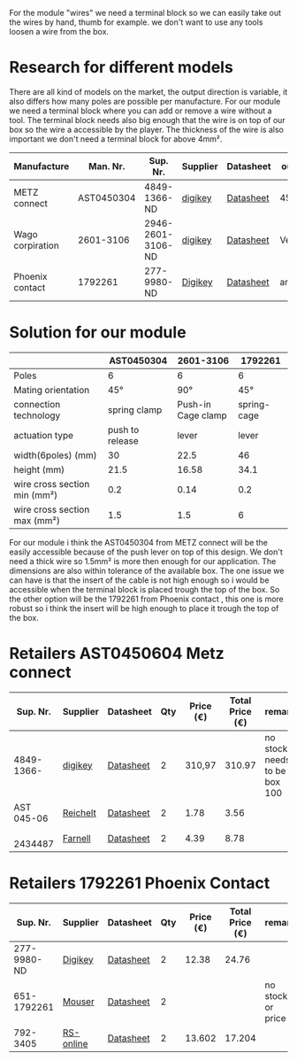 For the module "wires" we need a terminal block so we can easily take out the wires by hand, thumb for example. we don't want to use any tools loosen a wire  from the box. 

# Research for different models 
There are all kind of models on the market, the output direction is variable, it also differs how many poles are possible per manufacture. For our module we need a terminal block where you can add or remove a wire without a tool. 
The terminal block needs also big enough that the wire is on top of our box so the wire a accessible by the player. The thickness of the wire is also important we don't need a terminal block for above 4mm².

| Manufacture      | Man. Nr.   | Sup. Nr.          | Supplier                                                                                      | Datasheet                                                                                     | output   | Poles |
| ---------------- | ---------- | ----------------- | --------------------------------------------------------------------------------------------- | --------------------------------------------------------------------------------------------- | -------- | ----- |
| METZ connect     | AST0450304 | 4849-1366-ND      | [digikey](https://www.digikey.lv/en/products/detail/metz-connect-usa-inc/AST0450604/12178917) | [Datasheet](https://www.metz-connect.com/externalfiles/AST045/905195.PDF)                     | 45°      | 6     |
| Wago corpiration | 2601-3106  | 2946-2601-3106-ND | [digikey](https://www.digikey.sk/en/products/detail/wago-corporation/2601-3106/17121805)      | [Datasheet](https://source.z2data.com/2022/11/30/3/26/12/266816/8038959/WAGO26013106enUS.pdf) | Vertical | 6     |
| Phoenix contact  | 1792261    | 277-9980-ND       | [Digikey](https://www.digikey.sk/en/products/detail/phoenix-contact/1792261/4357179)          | [Datasheet](https://mm.digikey.com/Volume0/opasdata/d220001/medias/docus/532/1792261.pdf)     | angled   | 6     |

# Solution for our module
 

|                              | AST0450304      | 2601-3106          | 1792261     |
| ---------------------------- | --------------- | ------------------ | ----------- |
| Poles                        | 6               | 6                  | 6           |
| Mating orientation           | 45°             | 90°                | 45°         |
| connection technology        | spring clamp    | Push-in Cage clamp | spring-cage |
| actuation type               | push to release | lever              | lever       |
| width(6poles) (mm)           | 30              | 22.5               | 46          |
| height (mm)                  | 21.5            | 16.58              | 34.1        |
| wire cross section min (mm²) | 0.2             | 0.14               | 0.2         |
| wire cross section max (mm²) | 1.5             | 1.5                | 6           |

For our module i think the AST0450304 from METZ connect will be the easily accessible because of the push lever on top of this design. We don't need a thick wire so 1.5mm² is more then enough for our application. The dimensions are also within tolerance of the available box. The one issue we can have is that the insert of the cable is not high enough so i would be accessible when the terminal block is placed  trough the top of the box. So the other option will be the 1792261 from Phoenix contact , this one is more robust so i think the insert will be high enough to place it trough the top of the box.
# Retailers AST0450604 Metz connect

| Sup. Nr.    | Supplier                                                                                                                                                              | Datasheet                                                                   | Qty | Price (€) | Total Price (€) | remark                       |
| ----------- | --------------------------------------------------------------------------------------------------------------------------------------------------------------------- | --------------------------------------------------------------------------- | --- | --------- | --------------- | ---------------------------- |
| 4849-1366-  | [digikey](https://www.digikey.lv/en/products/detail/metz-connect-usa-inc/AST0450604/12178917)                                                                         | [Datasheet](https://www.metz-connect.com/externalfiles/AST045/905195.PDF)   | 2   | 310,97    | 310.97          | no stock needs to be box 100 |
| AST 045-06  | [Reichelt](https://www.reichelt.com/be/nl/shop/product/veerklem_6-polig_rm5mm_45_-72198)                                                                              | [Datasheet](https://cdn-reichelt.de/documents/datenblatt/C151/AST045.pdf)   | 2   | 1.78      | 3.56            |                              |
| <br>2434487 | [Farnell](https://be.farnell.com/metz-connect/ast0450604/terminal-block-wire-to-brd-6pos/dp/2434487?srsltid=AfmBOopbQueD1pKs1R-_VjtFQbrkQwe4ELfgiLgoMFgO8559-fShHvr1) | [Datasheet](https://media.metz-connect.com/files/171/Data_sheet_AST045.PDF) | 2   | 4.39      | 8.78            |                              |
# Retailers 1792261 Phoenix Contact
| Sup. Nr.    | Supplier                                                                                                                                   | Datasheet                                                                                                                | Qty | Price (€) | Total Price (€) | remark            |
| ----------- | ------------------------------------------------------------------------------------------------------------------------------------------ | ------------------------------------------------------------------------------------------------------------------------ | --- | --------- | --------------- | ----------------- |
| 277-9980-ND | [Digikey](https://www.digikey.sk/en/products/detail/phoenix-contact/1792261/4357179)                                                       | [Datasheet](https://mm.digikey.com/Volume0/opasdata/d220001/medias/docus/532/1792261.pdf)                                | 2   | 12.38     | 24.76           |                   |
| 651-1792261 | [Mouser](https://www.mouser.be/ProductDetail/Phoenix-Contact/1792261?qs=q88POAGIlTEvHpaqmjGA0w%3D%3D)                                      | [Datasheet](https://www.phoenixcontact.com/en-us/products/printed-circuit-board-terminal-pla-5-6-75-zf-1792261?type=pdf) | 2   |           |                 | no stock or price |
| 792-3405    | [RS-online](https://benl.rs-online.com/web/p/pcb-terminal-blocks/7923405?srsltid=AfmBOoqSHfmzrSP40Y53tPCfXXplafQg7Pn3NAdkJtWKxy5n-1--rogS) | [Datasheet](https://docs.rs-online.com/d5f8/0900766b8128b05d.pdf)                                                        | 2   | 13.602    | 17.204          |                   |

